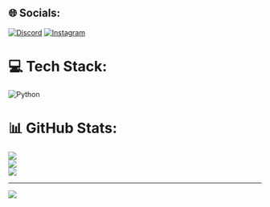 
## 🌐 Socials:
[![Discord](https://img.shields.io/badge/Discord-%237289DA.svg?logo=discord&logoColor=white)](https://discord.gg/614445964811304970) [![Instagram](https://img.shields.io/badge/Instagram-%23E4405F.svg?logo=Instagram&logoColor=white)](https://instagram.com/_bezilla) 

# 💻 Tech Stack:
![Python](https://img.shields.io/badge/python-3670A0?style=for-the-badge&logo=python&logoColor=ffdd54)
# 📊 GitHub Stats:
![](https://github-readme-stats.vercel.app/api?username=Peerapat6610545464&theme=dark&hide_border=false&include_all_commits=false&count_private=false)<br/>
![](https://github-readme-streak-stats.herokuapp.com/?user=Peerapat6610545464&theme=dark&hide_border=false)<br/>
![](https://github-readme-stats.vercel.app/api/top-langs/?username=Peerapat6610545464&theme=dark&hide_border=false&include_all_commits=false&count_private=false&layout=compact)

---
[![](https://visitcount.itsvg.in/api?id=Peerapat6610545464&icon=0&color=0)](https://visitcount.itsvg.in)

<!-- Proudly created with GPRM ( https://gprm.itsvg.in ) -->
